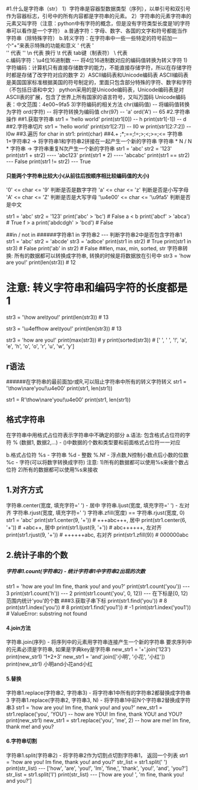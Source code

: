 #1.什么是字符串（str）
1）字符串是容器型数据类型（序列），以单引号和双引号作为容器标志，引号中的所有内容都是字符串的元素。
2）字符串的元素字符串的元素又叫字符（注意：python中有字符的概念，但是没有字符类型长度是1的字符串可以看作是一个字符）
a.普通字符：字母、数字、各国的文字和符号都能当作字符串（除特殊字符）
b.转义字符：在字符串中一些一些特定的符号前加一个“+”来表示特殊的功能和意义
\'  代表 '  
\'' 代表 ''
\n 代表 换行
\t  代表 tab键（制表符）
\\ 代表\
c.编码字符：\u4位16进制数 --- 将4位16进制数对应的编码值转换为转义字符
1)字符编码：计算机只有直接存储数字的能力，不能直接存储字符，所以在存储字符时都是存储了改字符对应的数字
2）ASCII编码表和Unicode编码表
ASCII编码表是美国国家标准根据美国的符号制定的，里面只包含部分特殊的字符、数字和字符（不包括日语和中文）
python采用的是Unicode编码表，Unicode编码表是对ASCII表的扩展，包含了世界上所有国家的语言符号，又叫万国码
Unicode编码表：中文范围：4e00~9fa5
3)字符编码的相关方法
chr(编码值) -- 将编码值转换为字符
ord(字符) -- 将字符转换为编码值
chr(97) -- 'a'
ord('A') -- 65
#2.字符串操作
##1.获取字符串
str1 = 'hello world'
print(str1[0]) -- h
print(str1[-1]) -- d
##2.字符串切片
str1 = 'hello world'
print(str1[2:7]) -- ll0 w
print(str1[2:7:2]) -- l0w
##3.遍历
for char in str1:
      print(char)
##4.+ ;*;==;!=;>;<;>=;<=
字符串1+字符串2  -> 将字符串1和字符串2拼接在一起产生一个新的字符串
字符串 * N / N * 字符串  -> 字符串重复N次产生一个新的字符串
str1 = 'abc'
str2 = '123'
print(str1 + str2) ---- 'abc123'
print(str1 * 2) ---- 'abcabc'
print(str1 == str2) --- False
print(str1 != str2) --- True
#### 只能两个字符串比较大小(从前往后按顺序相比较编码值的大小)
 '0' <= char <= '9'  判断是否是数字字符
 'a' <= char <= 'z'  判断是否是小写字母
 'A' <= char <= 'Z'  判断是否是大写字母
 '\u4e00' <= char <= '\u9fa5'  判断是否是中文

str1 = 'abc'
str2 = '123'
print('abc' > 'bc')  # False   a < b
print('abcf' > 'abca')  # True f > a
print('abdcdgh' > 'bcd')  # False

##in / not in
######字符串1 in 字符串2 --- 判断字符串2中是否包含字符串1
str1 = 'abc'
str2 = 'abcde'
str3 = 'adbce'
print(str1 in str2)  # True
print(str1 in str3)  # False
print('ab' in str2)  # False
##len, max, min, sorted, str
字符串转换: 所有的数据都可以转换成字符串, 转换的时候是将数据放在引号中
str3 = 'how are you!'
print(len(str3))    # 12

# 注意: 转义字符串和编码字符的长度都是1
str3 = '\\how are\tyou!'
print(len(str3))   # 13

str3 = '\u4effhow are\tyou!'
print(len(str3))   # 13

str3 = 'how are you!'
print(max(str3))   # y
print(sorted(str3))   # [' ', ' ', '!', 'a', 'e', 'h', 'o', 'o', 'r', 'u', 'w', 'y']
## r语法
######在字符串的最前面加r或R,可以阻止字符串中所有的转义字符转义
str1 = '\thow\nare\'you!\u4e00'
print(str1, len(str1))

str1 = R'\thow\nare\'you!\u4e00'
print(str1, len(str1))
## 格式字符串
在字符串中用格式占位符表示字符串中不确定的部分
a.语法: 包含格式占位符的字符 % (数据1, 数据2,...)  - ()中数据的个数和类型要和前面格式占位符一一对应

b.格式占位符
%s - 字符串
%d - 整数
%.Nf - 浮点数,N控制小数点后小数的位数
%c - 字符(可以将数字转换成字符)
注意: 1)所有的数据都可以使用%s来做个数占位符  2)所有的数据都可以使用%s来接收

## 1.对齐方式
字符串.center(宽度, 填充字符=' ')  - 居中
字符串.ljust(宽度, 填充字符=' ')   - 左对齐
字符串.rjust(宽度, 填充字符=' ') 
字符串.zfill(宽度)  == 字符串.rjust(宽度, 0) 
str1 = 'abc'
print(str1.center(9, '+'))    # +++abc+++, 居中
print(str1.center(6, '+'))    # +abc++, 居中
print(str1.ljust(9, '+'))     # abc++++++, 左对齐
print(str1.rjust(9, '+'))     # ++++++abc, 右对齐
print(str1.zfill(9))          # 000000abc

## 2.统计子串的个数
##### 字符串1.count(字符串2)  - 统计字符串1中字符串2出现的次数
str1 = 'how are you! Im fine, thank you! and you?'
print(str1.count('you'))    --- 3
print(str1.count('h'))     --- 2
print(str1.count('you', 0, 12))   --- 在下标是[0, 12)范围内统计'you'的个数
###3.获取子串下标
print(str1.find('you'))   # 8
print(str1.index('you'))  # 8
print(str1.find('you1'))   # -1
print(str1.index('you1'))  # ValueError: substring not found

#### 4.join方法
 字符串.join(序列)  - 将序列中的元素用字符串连接产生一个新的字符串
 要求序列中的元素必须是字符串, 如果是字典key是字符串
new_str1 = '+'.join('123')
print(new_str1)    '1+2+3'
new_str1 = 'and'.join(['小明', '小花', '小红'])
print(new_str1)    小明and小花and小红
#### 5.替换
 字符串1.replace(字符串2, 字符串3)  - 将字符串1中所有的字符串2都替换成字符串3
 字符串1.replace(字符串2, 字符串3, N)  - 将字符串1中前N个字符串2替换成字符串3
str1 = 'how are you! Im fine, thank you! and you?'
new_str1 = str1.replace('you', 'YOU')   -- how are YOU! Im fine, thank YOU! and YOU?
print(new_str1)
new_str1 = str1.replace('you', 'me', 2)  -- how are me! Im fine, thank me! and you?
#### 6.字符串切割
字符串1.split(字符串2)  - 将字符串2作为切割点切割字符串1， 返回一个列表
str1 = 'how are you! Im fine, thank you! and you?'
str_list = str1.split(' ')
print(str_list)    --- ['how', 'are', 'you!', 'Im', 'fine,', 'thank', 'you!', 'and', 'you?']
str_list = str1.split('I')
print(str_list)   --- ['how are you! ', 'm fine, thank you! and you?']


